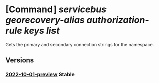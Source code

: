 # [Command] _servicebus georecovery-alias authorization-rule keys list_

Gets the primary and secondary connection strings for the namespace.

## Versions

### [2022-10-01-preview](/Resources/mgmt-plane/L3N1YnNjcmlwdGlvbnMve30vcmVzb3VyY2Vncm91cHMve30vcHJvdmlkZXJzL21pY3Jvc29mdC5zZXJ2aWNlYnVzL25hbWVzcGFjZXMve30vZGlzYXN0ZXJyZWNvdmVyeWNvbmZpZ3Mve30vYXV0aG9yaXphdGlvbnJ1bGVzL3t9L2xpc3RrZXlz/2022-10-01-preview.xml) **Stable**

<!-- mgmt-plane /subscriptions/{}/resourcegroups/{}/providers/microsoft.servicebus/namespaces/{}/disasterrecoveryconfigs/{}/authorizationrules/{}/listkeys 2022-10-01-preview -->
